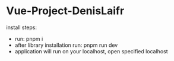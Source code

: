 # Vue-Project-DenisLaifr

install steps:
- run: pnpm i
- after library installation run: pnpm run dev
- application will run on your localhost, open specified localhost

